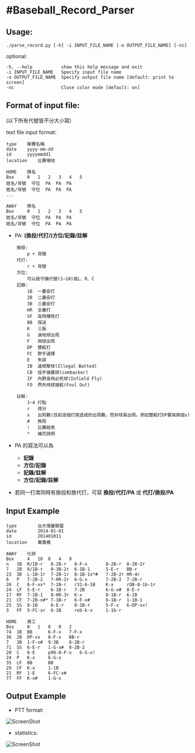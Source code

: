 #Baseball_Record_Parser
======================
Usage: 
----------
    ./parse_record.py [-h] -i INPUT_FILE_NAME [-o OUTPUT_FILE_NAME] [-nc]
    
optional:

    -h, --help           show this help message and exit
    -i INPUT_FILE_NAME   Specify input file name
    -o OUTPUT_FILE_NAME  Specify output file name [default: print to screen]
    -nc                  Close color mode [default: on]



Format of input file: 
-----------
(以下所有代號皆不分大小寫)

text file input format:
```
type    聯賽名稱
date    yyyy-mm-dd
id      yyyymmdd1
location    比賽場地

HOME    隊名
Box     0   1   2   3   4   5
姓名/背號  守位  PA  PA  PA
姓名/背號  守位  PA  PA  PA
...

AWAY    隊名
Box     0   1   2   3   4   5
姓名/背號  守位  PA  PA  PA
姓名/背號  守位  PA  PA  PA
```

* PA: **(換投/代打/)方位/記錄/註解**
  
```
    換投:
        p + 背號
    代打: 
        r + 背號
    方位: 
        可以是守備代號(1~10)或L、R、C
    記錄: 
        1B  一壘安打
        2B  二壘安打
        3B  三壘安打
        HR  全壘打
        SF  高飛犧牲打
        BB  保送
        K   三振
        G   滾地球出局
        F   飛球出局
        DP  雙殺打
        FC  野手選擇
        E   失誤
        IB  違規擊球(Illegal Batted)
        CB  投手強襲球(combacker)
        IF  內野高飛必死球(Infield Fly)
        FO  界外飛球接殺(Foul Out)
        
    註解: 
        1~4 打點
        r   得分
        x   出局數(目前這個打席造成的出局數，而非球員出局。例如雙殺打DP要寫兩個x)
        #   換局
        !   比賽結束
        *   補充說明
```        
        
* PA 的寫法可以為 
    - **記錄**
    - **方位/記錄**
    - **記錄/註解**
    - **方位/記錄/註解**

* 若同一打席同時有換投和換代打，可寫 **換投/代打/PA** 或 **代打/換投/PA**


Input Example
----------
```
type        台大慢壘聯盟
date        2014-01-01
id          201401011
location    萬壽橋

AWAY    化研
Box     4   10  0   4   9
n   1B  R/1B-r   8-2B-r   8-F-x       8-2B-r  8-2B-2r
7   2B  8/1B-r   9-3B-2r  6-1B-1      5-E-r   BB-r
23  3B  L-1B-1r  7-2B-1r  8-1B-1x*#   7-2B-2r HR-4r
6   P   7-2B-2   7-HR-2r  6-G-x       7-2B-2  7-2B-r
26  C   6-F-xx*  7-2B-r   r31-6-1B    K-x     rOB-8-1b-1r
24  LF  5-E-r    6-1B-r   7-2B        6-G-x#  8-E-r
17  RF  7-1B-1   8-HR-3r  K-x         8-1B-r  6-1B
21  CF  7-2B-x#* 7-1B-r   6-F-x#      6-1B-r  1-1B-1
25  SS  8-1B     6-E-r    8-1B-r      5-F-x   6-DP-xx!
3   FF  5-FC-xr  6-1B     rob-k-x     1-1b-r

HOME    資工
Box     0   1   0   0   2
74  1B  BB      6-F-x   7-F-x
36  2B  DP-xx   8-F-x   BB-r
7   3B  1-F-x#  9-3B    8-2B-r
71  SS  6-E-r   1-G-x#  8-2B-2
20  C   6-E     p99-8-F-x   6-G-x!
24  P   K-x     6-G-x
35  LF  BB      BB
29  CF  K-x     1-1B
21  RF  1-E     6-FC-x#
77  FF  K-x#    1-G-x
```

Output Example
-------------
* PTT format:

![ScreenShot](https://raw.github.com/phoenix104104/Baseball_Record_Parser/ver2.0/image/ptt_example.jpg)

* statistics:

![ScreenShot](https://raw.github.com/phoenix104104/Baseball_Record_Parser/ver2.0/image/statistics_output.jpg)



